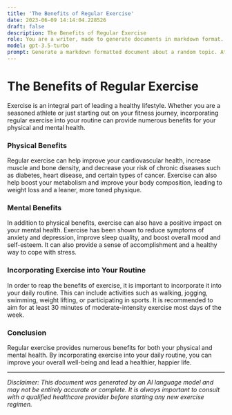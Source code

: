```yaml
---
title: 'The Benefits of Regular Exercise'
date: 2023-06-09 14:14:04.228526
draft: false
description: The Benefits of Regular Exercise
role: You are a writer, made to generate documents in markdown format. It is very important that all of the documents you generate are in valid markdown format.
model: gpt-3.5-turbo
prompt: Generate a markdown formatted document about a random topic. At the bottom, include a disclaimer explaining that the document was generated by you. The first line of the document should be the title. Make sure that the entire document is in proper markdown format, using a mix of various tags to make the document visually appealing.
---
```


# The Benefits of Regular Exercise

Exercise is an integral part of leading a healthy lifestyle. Whether you are a seasoned athlete or just starting out on your fitness journey, incorporating regular exercise into your routine can provide numerous benefits for your physical and mental health.

### Physical Benefits

Regular exercise can help improve your cardiovascular health, increase muscle and bone density, and decrease your risk of chronic diseases such as diabetes, heart disease, and certain types of cancer. Exercise can also help boost your metabolism and improve your body composition, leading to weight loss and a leaner, more toned physique.

### Mental Benefits

In addition to physical benefits, exercise can also have a positive impact on your mental health. Exercise has been shown to reduce symptoms of anxiety and depression, improve sleep quality, and boost overall mood and self-esteem. It can also provide a sense of accomplishment and a healthy way to cope with stress.

### Incorporating Exercise into Your Routine

In order to reap the benefits of exercise, it is important to incorporate it into your daily routine. This can include activities such as walking, jogging, swimming, weight lifting, or participating in sports. It is recommended to aim for at least 30 minutes of moderate-intensity exercise most days of the week.

### Conclusion

Regular exercise provides numerous benefits for both your physical and mental health. By incorporating exercise into your daily routine, you can improve your overall well-being and lead a healthier, happier life.

***

*Disclaimer: This document was generated by an AI language model and may not be entirely accurate or complete. It is always important to consult with a qualified healthcare provider before starting any new exercise regimen.*